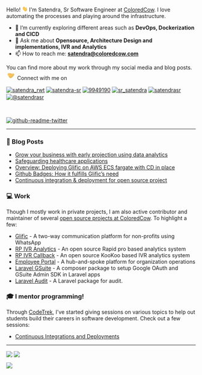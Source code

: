 Hello! <img src="https://raw.githubusercontent.com/satendra-sr/satendra-sr/master/icons/wave.gif" width="15px"> I'm Satendra, Sr Software Engineer at <a href="https://coloredcow.com?utm_source=github&utm_medium=satendra-sr">ColoredCow</a>. I love automating the processes and playing around the infrastructure.
- 🌱 I’m currently exploring different areas such as **DevOps, Dockerization and CICD**
- 💬 Ask me about **Opensource, Architecture Design and implementations, IVR and Analytics**
- 📫 How to reach me: **satendra@coloredcow.com**

You can find more about my work through my social media and blog posts. <img src="https://raw.githubusercontent.com/satendra-sr/satendra-sr/master/handshake.gif" width="25px"> Connect with me on

<p align="left">
<a href="https://twitter.com/ThisIsSatendra" target="blank"><img align="center" src="https://cdn.jsdelivr.net/npm/simple-icons@3.0.1/icons/twitter.svg" alt="satendra_rwt" height="30" width="40" /></a>
<a href="https://linkedin.com/in/satendra-sr" target="blank"><img align="center" src="https://cdn.jsdelivr.net/npm/simple-icons@3.0.1/icons/linkedin.svg" alt="satendra-sr" height="30" width="40" /></a>
<a href="https://stackoverflow.com/users/9949190" target="blank"><img align="center" src="https://cdn.jsdelivr.net/npm/simple-icons@3.0.1/icons/stackoverflow.svg" alt="9949190" height="30" width="40" /></a>
<a href="https://instagram.com/sr_satendra" target="blank"><img align="center" src="https://cdn.jsdelivr.net/npm/simple-icons@3.0.1/icons/instagram.svg" alt="sr_satendra" height="30" width="40" /></a>
<a href="https://dev.to/satendrasr" target="blank"><img align="center" src="https://cdn.jsdelivr.net/npm/simple-icons@3.0.1/icons/dev-dot-to.svg" alt="satendrasr" height="30" width="40" /></a>
<a href="https://medium.com/@satendrasr" target="blank"><img align="center" src="https://cdn.jsdelivr.net/npm/simple-icons@3.0.1/icons/medium.svg" alt="@satendrasr" height="30" width="40" /></a>
</p>

<br/>

[![github-readme-twitter](https://github-readme-twitter.gazf.vercel.app/api?id=ThisIsSatendra&layout=wide)](https://twitter.com/ThisIsSatendra)


<hr/>


### :newspaper: Blog Posts

- [Grow your business with early projection using data analytics](https://coloredcow.com/grow-your-business-with-early-projection-using-data-analytics/?utm_source=github&utm_medium=satendra-sr)
- [Safeguarding healthcare applications](https://coloredcow.com/safeguarding-healthcare-applications?utm_source=github&utm_medium=satendra-sr)
- [Overview: Deploying Glific on AWS ECS fargate with CD in place](https://coloredcow.com/overview-deploying-glific-on-aws-ecs-fargate?utm_source=github&utm_medium=satendra-sr)
- [Github Badges: How it fulfills Glific’s need](https://coloredcow.com/github-badges-how-it-fulfills-glifics-need?utm_source=github&utm_medium=satendra-sr)
- [Continuous integration & deployment for open source project](https://coloredcow.com/continuous-integration-continuous-deployment-for-open-source-project?utm_source=github&utm_medium=satendra-sr)



### :computer: Work
Though I mostly work in private projects, I am also active contributor and maintainer of several [open source projects at ColoredCow](https://github.com/coloredcow). To highlight a few:
- [Glific](https://github.com/glific/glific) - A two-way communication platform for non-profits using WhatsApp
- [RP IVR Analytics](https://github.com/DostEducation/RP_IVR_analytics) - An open source Rapid pro based analytics system
- [RP IVR Callback](https://github.com/DostEducation/RP_IVR_callback) - An open source KooKoo based IVR analytics system
- [Employee Portal](https://github.com/coloredcow/employee-portal) - A hub-and-spoke platform for organization operations
- [Laravel GSuite](https://packagist.org/packages/coloredcow/laravel-gsuite) - A composer package to setup Google OAuth and GSuite Admin SDK in Laravel apps
- [Laravel Audit](https://github.com/Satendra-SR/laravel-audit) - A Laravel package for audit.


### :mortar_board: I mentor programming!
Through [CodeTrek](https://coloredcow.com/codetrek/?utm_source=github&utm_medium=satendra-sr), I've started giving sessions on various topics to help out students build their careers in software development. Check out a few sessions:
- [Continuous Integrations and Deployments](https://coloredcow.com/codetrek-session/continuous-integrations-and-deployments/?utm_source=github&utm_medium=satendra-sr)


<hr/>

<img align="center" src="https://github-readme-stats.vercel.app/api?username=satendra-sr&show_icons=true&count_private=true&line_height=24&theme=graywhite&hide=stars" />  <img align="center" src="https://github-readme-stats.vercel.app/api/top-langs/?username=satendra-sr&show_icons=true&line_height=30&count_private=true&layout=compact&theme=graywhite" />

![](https://visitor-badge.glitch.me/badge?page_id=satendra-sr.satendra-sr)
<!--
**Satendra-SR/Satendra-SR** is a ✨ _special_ ✨ repository because its `README.md` (this file) appears on your GitHub profile.

Here are some ideas to get you started:


- 🔭 I’m currently working on ...
- 🌱 I’m currently learning ...
- 👯 I’m looking to collaborate on ...
- 🤔 I’m looking for help with ...
- 💬 Ask me about ...
- 📫 How to reach me: ...
- 😄 Pronouns: ...
- ⚡ Fun fact: ...
-->


